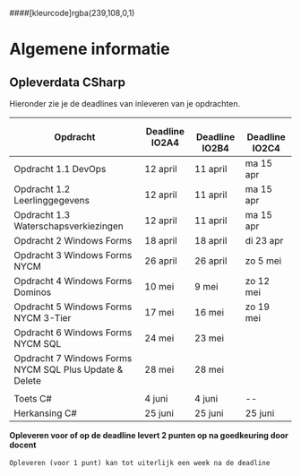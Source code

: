 ####[kleurcode]rgba(239,108,0,1)

# Algemene informatie #



## Opleverdata CSharp ## 
Hieronder zie je de deadlines van inleveren van je opdrachten. 

|Opdracht         | Deadline **IO2A4** | &nbsp; &nbsp; Deadline **IO2B4**| &nbsp; &nbsp; Deadline **IO2C4**|
| --------- |---------------  | ------- | ------- |
|Opdracht 1.1 DevOps | 12 april | 11 april | ma 15 apr |
| Opdracht 1.2 Leerlinggegevens | 12 april | 11 april |ma  15 apr |
| Opdracht 1.3 Waterschapsverkiezingen | 12 april | 11 april | ma 15 apr  |
| Opdracht 2 Windows Forms | 18 april | 18 april | di 23 apr |
| Opdracht 3 Windows Forms NYCM | 26 april | 26 april | zo 5 mei |
| Opdracht 4 Windows Forms Dominos | 10 mei | 9 mei | zo 12 mei |
| Opdracht 5 Windows Forms NYCM 3-Tier | 17 mei | 16 mei | zo 19 mei |
| Opdracht 6 Windows Forms NYCM SQL | 24 mei | 23 mei |  |
| Opdracht 7 Windows Forms NYCM SQL Plus Update & Delete | 28 mei | 28 mei |  |
|  |  |  |  |
| Toets C# | 4 juni | 4 juni | -- |
| Herkansing C# | 25 juni | 25 juni | 25 juni |



__Opleveren voor of op de deadline levert 2 punten op na goedkeuring door docent__<br><br>
``Opleveren (voor 1 punt) kan tot uiterlijk een week na de deadline``


